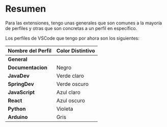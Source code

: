 # Resumen
Para las extensiones, tengo unas generales que son comunes a la mayoría de perfiles y otras que son concretas a un perfil en específico.

Los perfiles de VSCode que tengo por ahora son los siguientes:

|Nombre del Perfil|Color Distintivo|
------------------|-----------|
|**General**||
|**Documentacion**|Negro|
|**JavaDev**|Verde claro|
|**SpringDev**|Verde oscuro|
|**JavaScript**|Azul claro|
|**React**|Azul oscuro
|**Python**|Violeta|
|**Arduino**|Gris|
